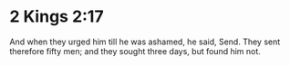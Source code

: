 # 2 Kings 2:17

And when they urged him till he was ashamed, he said, Send. They sent therefore fifty men; and they sought three days, but found him not.